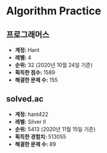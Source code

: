 # Algorithm Practice

## 프로그래머스

- **계정:** Hant
- **레벨:** 4
- **순위:** 32 (2020년 10월 24일 기준)
- **획득한 점수:** 1589
- **해결한 문제 수:** 155

## solved.ac

- **계정:** hant422
- **레벨:** Silver II
- **순위:** 5413 (2020년 11월 15일 기준)
- **획득한 경험치:** 513055
- **해결한 문제 수:** 89
